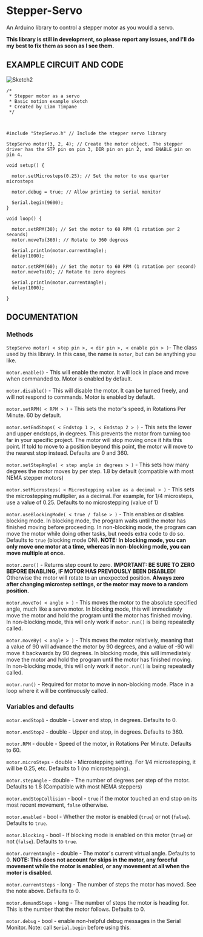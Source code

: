 # Stepper-Servo
An Arduino library to control a stepper motor as you would a servo.

**This library is still in development, so please report any issues, and I'll do my best to fix them as soon as I see them.**

## EXAMPLE CIRCUIT AND CODE


![Sketch2](https://user-images.githubusercontent.com/62073336/182627705-b19bb305-1a0f-4cd7-832f-45f257f7430f.jpg)


```
/*
 * Stepper motor as a servo
 * Basic motion example sketch
 * Created by Liam Timpane
 */



#include "StepServo.h" // Include the stepper servo library

StepServo motor(3, 2, 4); // Create the motor object. The stepper driver has the STP pin on pin 3, DIR pin on pin 2, and ENABLE pin on pin 4.

void setup() {
  
  motor.setMicrosteps(0.25); // Set the motor to use quarter microsteps
  
  motor.debug = true; // Allow printing to serial monitor
  
  Serial.begin(9600);
}

void loop() {
  
  motor.setRPM(30); // Set the motor to 60 RPM (1 rotation per 2 seconds)
  motor.moveTo(360); // Rotate to 360 degrees
  
  Serial.println(motor.currentAngle);
  delay(1000);

  motor.setRPM(60); // Set the motor to 60 RPM (1 rotation per second)
  motor.moveTo(0); // Rotate to zero degrees
  
  Serial.println(motor.currentAngle);
  delay(1000);
  
}
```

## DOCUMENTATION


### Methods
`StepServo motor( < step pin >, < dir pin >, < enable pin > )`- The class used by this library. In this case, the name is `motor`, but can be anything you like.


`motor.enable()` - This will enable the motor. It will lock in place and move when commanded to. Motor is enabled by default.

`motor.disable()` - This will disable the motor. It can be turned freely, and will not respond to commands. Motor is enabled by default.

`motor.setRPM( < RPM > )` - This sets the motor's speed, in Rotations Per Minute. 60 by default.

`motor.setEndStops( < Endstop 1 >, < Endstop 2 > )` - This sets the lower and upper endstops, in degrees. This prevents the motor from turning too far in your specific project. The motor will stop moving once it hits this point. If told to move to a position beyond this point, the motor will move to the nearest stop instead. Defaults are 0 and 360.

`motor.setStepAngle( < step angle in degrees > )` - This sets how many degrees the motor moves by per step. 1.8 by default (compatible with most NEMA stepper motors)

`motor.setMicrosteps( < Microstepping value as a decimal > )` - This sets the microstepping multiplier, as a decimal. For example, for 1/4 microsteps, use a value of 0.25. Defaults to no microstepping (value of 1)

`motor.useBlockingMode( < true / false > )` - This enables or disables blocking mode. In blocking mode, the program waits until the motor has finished moving before proceeding. In non-blocking mode, the program can move the motor while doing other tasks, but needs extra code to do so. Defaults to `true` (blocking mode ON).
**NOTE: In blocking mode, you can only move one motor at a time, whereas in non-blocking mode, you can move multiple at once.**

`motor.zero()` - Returns step count to zero.
**IMPORTANT: BE SURE TO ZERO BEFORE ENABLING, IF MOTOR HAS PREVIOUSLY BEEN DISABLED!** Otherwise the motor will rotate to an unexpected position.
**Always zero after changing microstep settings, or the motor may move to a random position.**

`motor.moveTo( < angle > )` - This moves the motor to the absolute specified angle, much like a servo motor. In blocking mode, this will immediately move the motor and hold the program until the motor has finished moving. In non-blocking mode, this will only work if `motor.run()` is being repeatedly called.

`motor.moveBy( < angle > )` - This moves the motor relatively, meaning that a value of 90 will advance the motor by 90 degrees, and a value of -90 will move it backwards by 90 degrees. In blocking mode, this will immediately move the motor and hold the program until the motor has finished moving. In non-blocking mode, this will only work if `motor.run()` is being repeatedly called.

`motor.run()` - Required for motor to move in non-blocking mode. Place in a loop where it will be continuously called.

### Variables and defaults

`motor.endStop1` - double - Lower end stop, in degrees. Defaults to 0.

`motor.endStop2` - double - Upper end stop, in degrees. Defaults to 360.

`motor.RPM` - double - Speed of the motor, in Rotations Per Minute. Defaults to 60.

`motor.microSteps` - double - Microstepping setting. For 1/4 microstepping, it will be 0.25, etc. Defaults to 1 (no microstepping).

`motor.stepAngle` - double - The number of degrees per step of the motor. Defaults to 1.8 (Compatible with most NEMA steppers)

`motor.endStopCollision` - bool - `true` if the motor touched an end stop on its most recent movement, `false` otherwise.

`motor.enabled` - bool - Whether the motor is enabled (`true`) or not (`false`). Defaults to `true`.

`motor.blocking` - bool - If blocking mode is enabled on this motor (`true`) or not (`false`). Defaults to `true`.

`motor.currentAngle` - double - The motor's current virtual angle. Defaults to 0.
**NOTE: This does not account for skips in the motor, any forceful movement while the motor is enabled, or any movement at all when the motor is disabled.**

`motor.currentSteps` - long - The number of steps the motor has moved. See the note above. Defaults to 0.

`motor.demandSteps` - long - The number of steps the motor is heading for. This is the number that the motor follows. Defaults to 0.

`motor.debug` - bool - enable non-helpful debug messages in the Serial Monitor. Note: call `Serial.begin` before using this.
